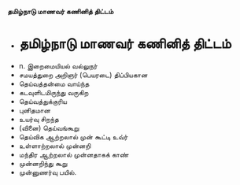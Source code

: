 **தமிழ்நாடு மாணவர் கணினித் திட்டம்**
- # தமிழ்நாடு மாணவர் கணினித் திட்டம்
- n. இறைமையியல் வல்லுநர்
- சமயத்துறை அறிஞர் (பெயரடை) திப்பியகான
- தெய்வத்தன்மை வாய்ந்த
- கடவுளிடமிருந்து வருகிற
- தெய்வத்துக்குரிய
- புனிதமான
- உயர்வு சிறந்த
- (வினை) தெய்வங்கூறு
- தெய்விக ஆற்றலால் முன் கூட்டி உவ்ர்
- உள்ளாற்றலால் முன்னறி
- மந்திர ஆற்றலால் முன்னதாகக் காண்
- முன்னறிந்து கூறு
- முன்னுணர்வு பயில்.

